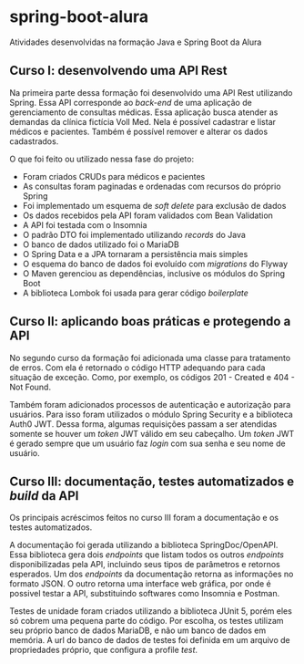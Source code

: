 # spring-boot-alura
Atividades desenvolvidas na formação Java e Spring Boot da Alura

## Curso I: desenvolvendo uma API Rest

Na primeira parte dessa formação foi desenvolvido uma API Rest utilizando Spring. 
Essa API corresponde ao *back-end* de uma aplicação de gerenciamento de consultas médicas. 
Essa aplicação busca atender as demandas da clínica fictícia Voll Med. 
Nela é possível cadastrar e listar médicos e pacientes. 
Também é possível remover e alterar os dados cadastrados. 

O que foi feito ou utilizado nessa fase do projeto:
- Foram criados CRUDs para médicos e pacientes
- As consultas foram paginadas e ordenadas com recursos do próprio Spring
- Foi implementado um esquema de *soft delete* para exclusão de dados
- Os dados recebidos pela API foram validados com Bean Validation
- A API foi testada com o Insomnia
- O padrão DTO foi implementado utilizando *records* do Java
- O banco de dados utilizado foi o MariaDB
- O Spring Data e a JPA tornaram a persistência mais simples
- O esquema do banco de dados foi evoluído com *migrations* do Flyway
- O Maven gerenciou as dependências, inclusive os módulos do Spring Boot
- A biblioteca Lombok foi usada para gerar código *boilerplate*

## Curso II: aplicando boas práticas e protegendo a API

No segundo curso da formação foi adicionada uma classe para tratamento de erros.
Com ela é retornado o código HTTP adequando para cada situação de exceção.
Como, por exemplo, os códigos 201 - Created e 404 - Not Found.

Também foram adicionados processos de autenticação e autorização para usuários.
Para isso foram utilizados o módulo Spring Security e a biblioteca Auth0 JWT.
Dessa forma, algumas requisições passam a ser atendidas somente se houver um *token* JWT válido em seu cabeçalho.
Um *token* JWT é gerado sempre que um usuário faz *login* com sua senha e seu nome de usuário.

## Curso III: documentação, testes automatizados e *build* da API

Os principais acréscimos feitos no curso III foram a documentação e os testes automatizados.

A documentação foi gerada utilizando a biblioteca SpringDoc/OpenAPI. Essa biblioteca gera dois *endpoints* que listam todos os outros *endpoints* disponibilizadas pela API, incluindo seus tipos de parâmetros e retornos esperados. Um dos *endpoints* da documentação retorna as informações no formato JSON. O outro retorna uma interface web gráfica, por onde é possivel testar a API, substituindo softwares como Insomnia e Postman.

Testes de unidade foram criados utilizando a biblioteca JUnit 5, porém eles só cobrem uma pequena parte do código. Por escolha, os testes utilizam seu próprio banco de dados MariaDB, e não um banco de dados em memória. A url do banco de dados de testes foi definida em um arquivo de propriedades próprio, que configura a profile *test*.
